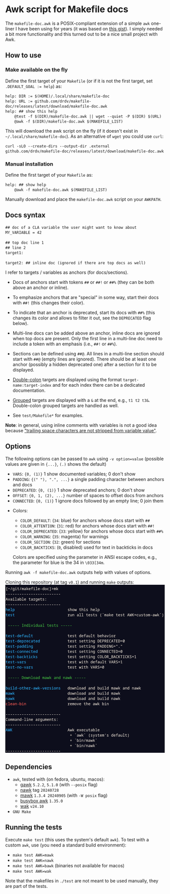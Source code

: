 # Awk script for Makefile docs

The `makefile-doc.awk` is a POSIX-compliant extension of a simple `awk` one-liner I have
been using for years (it was based on [this
gist](https://gist.github.com/prwhite/8168133)). I simply needed a bit more
functionality and this turned out to be a nice small project with Awk.

## How to use

### Make available on the fly

Define the first target of your `Makefile` (or if it is not the first target, set
`.DEFAULT_GOAL := help`) as:

``` make
help: DIR := $(HOME)/.local/share/makefile-doc
help: URL := github.com/drdv/makefile-doc/releases/latest/download/makefile-doc.awk
help: ## show this help
	@test -f $(DIR)/makefile-doc.awk || wget --quiet -P $(DIR) $(URL)
	@awk -f $(DIR)/makefile-doc.awk $(MAKEFILE_LIST)
```

This will download the awk script on the fly (if it doesn't exist in
`~/.local/share/makefile-doc`). As an alternative of `wget` you could use `curl`:

```
curl -sLO --create-dirs --output-dir .external github.com/drdv/makefile-doc/releases/latest/download/makefile-doc.awk
```

### Manual installation

Define the first target of your `Makefile` as:

``` make
help: ## show help
	@awk -f makefile-doc.awk $(MAKEFILE_LIST)
```

Manually download and place the `makefile-doc.awk` script on your `AWKPATH`.

## Docs syntax

``` make
## doc of a CLA variable the user might want to know about
MY_VARIABLE = 42

## top doc line 1
## line 2
target1:

target2: ## inline doc (ignored if there are top docs as well)
```

I refer to targets / variables as anchors (for docs/sections).

+ Docs of anchors start with tokens `##` or `##!` or `##%` (they can be both above an
  anchor or inline).

+ To emphasize anchors that are "special" in some way, start their docs with `##!` (this
  changes their color).

+ To indicate that an anchor is deprecated, start its docs with `##%` (this changes its
  color and allows to filter it out, see the `DEPRECATED` flag below).

+ Multi-line docs can be added above an anchor, inline docs are ignored when top docs
  are present. Only the first line in a multi-line doc need to include a token with an
  emphasis (i.e., `##!` or `##%`).

+ Sections can be defined using `##@`. All lines in a multi-line section should start
  with `##@` (empty lines are ignored). There should be at least one anchor (possibly a
  hidden deprecated one) after a section for it to be displayed.

* [Double-colon](https://www.gnu.org/software/make/manual/html_node/Double_002dColon.html)
  targets are displayed using the format `target-name:target-index` and for each index
  there can be a dedicated documentation.

* [Grouped](https://www.gnu.org/software/make/manual/html_node/Multiple-Targets.html)
  targets are displayed with a `&` at the end, e.g., `t1 t2 t3&`. Double-colon grouped
  targets are handled as well.

+ See `test/Makefile*` for examples.

**Note**: in general, using inline comments with variables is not a good idea because
["trailing space characters are not stripped from variable
value"](https://www.gnu.org/software/make/manual/html_node/Simple-Assignment.html).

## Options

The following options can be passed to `awk` using `-v option=value` (possible values
are given in `{...}`, `(.)` shows the default)

* `VARS`: `{0, (1)}` 1 show documented variables; 0 don't show
* `PADDING`: `{(" "), ".", ...}` a single padding character between anchors and docs
* `DEPRECATED`: `{0, (1)}` 1 show deprecated anchors; 0 don't show
* `OFFSET`: `{0, 1, (2), ...}` number of spaces to offset docs from anchors
* `CONNECTED`: `{0, (1)}` 1 ignore docs followed by an empty line; 0 join them
+ Colors:
  + `COLOR_DEFAULT`: (`34`: blue) for anchors whose docs start with `##`
  + `COLOR_ATTENTION`: (`31`: red) for anchors whose docs start with `##!`
  + `COLOR_DEPRECATED`: (`33`: yellow) for anchors whose docs start with `##%`
  + `COLOR_WARNING`: (`35`: magenta) for warnings
  + `COLOR_SECTION`: (`32`: green) for sections
  + `COLOR_BACKTICKS`: (`0`, disabled) used for text in backticks in docs

  Colors are specified using the parameter in ANSI escape codes, e.g., the parameter for
  blue is the 34 in `\033[34m`.

Running `awk -f makefile-doc.awk` outputs help with values of options.

Cloning this repository (at tag `v0.1`) and running `make` outputs:
![makefile-doc.awk](img/example.png)

## Dependencies

+ `awk`, tested with (on fedora, ubuntu, macos):
  + [gawk](https://www.gnu.org/software/gawk) `5.2.2`, `5.1.0` (with `--posix` flag)
  + [nawk](https://github.com/onetrueawk/awk) tag `20240728`
  + [mawk](https://invisible-island.net/mawk) `1.3.4 20240905` (with  `-W posix` flag)
  + [busybox awk](https://www.busybox.net/) `1.35.0`
  + [wak](https://github.com/raygard/wak) `v24.10`
+ `GNU Make`

## Running the tests

Execute `make test` (this uses the system's default `awk`). To test with a custom
`awk`, use (you need a standard build environment):

+ `make test AWK=mawk`
+ `make test AWK=nawk`
+ `make test AWK=bawk` (binaries not available for macos)
+ `make test AWK=wak`

Note that the makefiles in `./test` are not meant to be used manually, they are part of
the tests.
